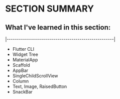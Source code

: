 # SECTION SUMMARY

## What I've learned in this section:
\|-----------------------------------------------------|
- Flutter CLI
- Widget Tree
- MaterialApp
- Scaffold
- AppBar
- SingleChildScrollView
- Column
- Text, Image, RaisedButton
- SnackBar
